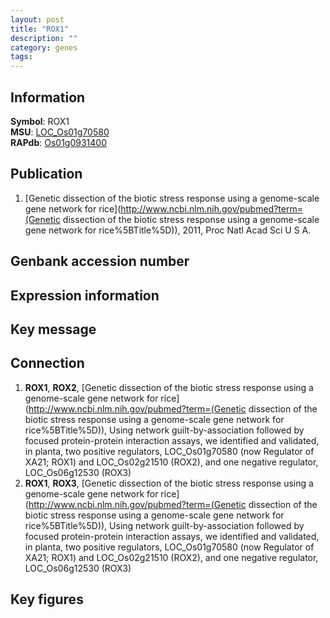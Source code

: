 ```yaml
---
layout: post
title: "ROX1"
description: ""
category: genes
tags: 
---
```


## Information
__Symbol__: ROX1  
__MSU__: [LOC_Os01g70580](http://rice.plantbiology.msu.edu/cgi-bin/ORF_infopage.cgi?orf=LOC_Os01g70580)  
__RAPdb__: [Os01g0931400](http://rapdb.dna.affrc.go.jp/viewer/gbrowse_details/irgsp1?name=Os01g0931400)  

## Publication
1. [Genetic dissection of the biotic stress response using a genome-scale gene network for rice](http://www.ncbi.nlm.nih.gov/pubmed?term=(Genetic dissection of the biotic stress response using a genome-scale gene network for rice%5BTitle%5D)), 2011, Proc Natl Acad Sci U S A.

## Genbank accession number

## Expression information

## Key message

## Connection
1. __ROX1__, __ROX2__, [Genetic dissection of the biotic stress response using a genome-scale gene network for rice](http://www.ncbi.nlm.nih.gov/pubmed?term=(Genetic dissection of the biotic stress response using a genome-scale gene network for rice%5BTitle%5D)),  Using network guilt-by-association followed by focused protein-protein interaction assays, we identified and validated, in planta, two positive regulators, LOC_Os01g70580 (now Regulator of XA21; ROX1) and LOC_Os02g21510 (ROX2), and one negative regulator, LOC_Os06g12530 (ROX3)
2. __ROX1__, __ROX3__, [Genetic dissection of the biotic stress response using a genome-scale gene network for rice](http://www.ncbi.nlm.nih.gov/pubmed?term=(Genetic dissection of the biotic stress response using a genome-scale gene network for rice%5BTitle%5D)),  Using network guilt-by-association followed by focused protein-protein interaction assays, we identified and validated, in planta, two positive regulators, LOC_Os01g70580 (now Regulator of XA21; ROX1) and LOC_Os02g21510 (ROX2), and one negative regulator, LOC_Os06g12530 (ROX3)

## Key figures


